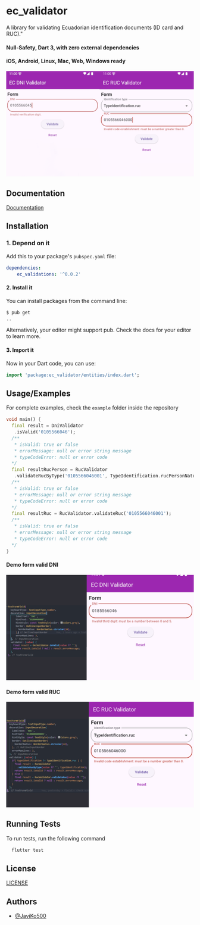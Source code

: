 
# ec_validator

A library for validating Ecuadorian identification documents (ID card and RUC)."

#### Null-Safety, Dart 3, with zero external dependencies

#### iOS, Android, Linux, Mac, Web, Windows ready

![ec_validator demo ](https://raw.githubusercontent.com/JaviKo500/ec_validations/main/screenshots/validator.png 'Ec_validator')

## Documentation

[Documentation](https://medium.com/@bryansuarez/c%C3%B3mo-validar-c%C3%A9dula-y-ruc-en-ecuador-b62c5666186f)

## **Installation**

### 1. Depend on it

Add this to your package's `pubspec.yaml` file:

```yaml
dependencies:
    ec_validations: '^0.0.2'
```


#### 2. Install it

You can install packages from the command line:

```bash
$ pub get
..
```

Alternatively, your editor might support pub. Check the docs for your editor to learn more.

#### 3. Import it

Now in your Dart code, you can use:

```Dart
import 'package:ec_validator/entities/index.dart';
```

## Usage/Examples

For complete examples, check the `example` folder inside the repository

```dart
void main() {
  final result = DniValidator
   .isValid('0105566046');
  /**
   * isValid: true or false
   * errorMessage: null or error string message
   * typeCodeError: null or error code
  */
  final resultRucPerson = RucValidator
   .validateRucByType('0105566046001', TypeIdentification.rucPersonNatural);
  /**
   * isValid: true or false
   * errorMessage: null or error string message
   * typeCodeError: null or error code
  */
  final resultRuc = RucValidator.validateRuc('0105566046001');
  /**
   * isValid: true or false
   * errorMessage: null or error string message
   * typeCodeError: null or error code
  */
}
```
#### Demo form valid DNI
![ec_validator form_dni ](https://raw.githubusercontent.com/JaviKo500/ec_validations/main/screenshots/valid_dni.png 'Ec_validator')

#### Demo form valid RUC

![ec_validator form_ruc ](https://raw.githubusercontent.com/JaviKo500/ec_validations/main/screenshots/valid_ruc.png 'Ec_validator')

## Running Tests

To run tests, run the following command

```bash
  flutter test
```


## License

[LICENSE](LICENSE)


## Authors

- [@JaviKo500](https://www.github.com/JaviKo500)

